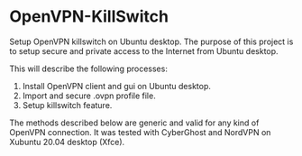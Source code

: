 # OpenVPN-KillSwitch
Setup OpenVPN killswitch on Ubuntu desktop.
The purpose of this project is to setup secure and private access to the Internet from Ubuntu desktop.

This will describe the following processes:

1. Install OpenVPN client and gui on Ubuntu desktop.
2. Import and secure .ovpn profile file.
3. Setup killswitch feature.

The methods described below are generic and valid for any kind of OpenVPN connection. 
It was tested with CyberGhost and NordVPN on Xubuntu 20.04 desktop (Xfce).

